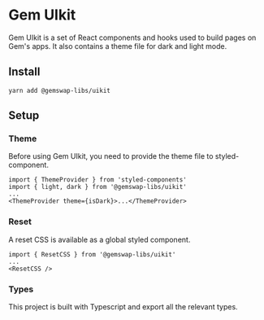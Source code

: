 # Gem UIkit

Gem UIkit is a set of React components and hooks used to build pages on Gem's apps. It also contains a theme file for dark and light mode.

## Install

`yarn add @gemswap-libs/uikit`

## Setup

### Theme

Before using Gem UIkit, you need to provide the theme file to styled-component.

```
import { ThemeProvider } from 'styled-components'
import { light, dark } from '@gemswap-libs/uikit'
...
<ThemeProvider theme={isDark}>...</ThemeProvider>
```

### Reset

A reset CSS is available as a global styled component.

```
import { ResetCSS } from '@gemswap-libs/uikit'
...
<ResetCSS />
```

### Types

This project is built with Typescript and export all the relevant types.
